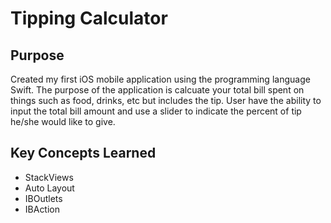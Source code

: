 # Tipping Calculator

## Purpose
Created my first iOS mobile application using the programming language Swift. The
purpose of the application is calcuate your total bill spent on things such as 
food, drinks, etc but includes the tip. User have the ability to input the total
bill amount and use a slider to indicate the percent of tip he/she would like to give.


## Key Concepts Learned
- StackViews
- Auto Layout 
- IBOutlets
- IBAction 
